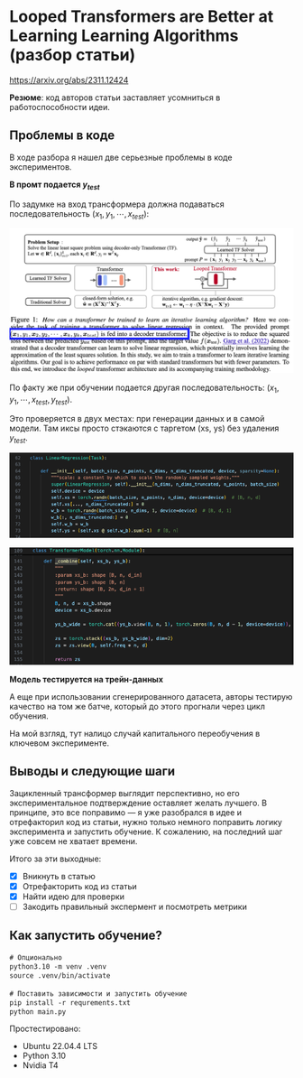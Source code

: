 # Looped Transformers are Better at Learning Learning Algorithms (разбор статьи)

https://arxiv.org/abs/2311.12424

**Резюме**: код авторов статьи заставляет усомниться в работоспособности идеи.

## Проблемы в коде

В ходе разбора я нашел две серьезные проблемы в коде экспериментов.

**В промт подается $y_{test}$**

По задумке на вход трансформера должна подаваться последовательность $(x_1, y_1, \cdots, x_{test})$:

![loop_approach](assets/loop_approach.png)

По факту же при обучении подается другая последовательность: $(x_1, y_1, \cdots, x_{test}, y_{test})$. 

Это проверяется в двух местах: при генерации данных и в самой модели. Там иксы просто стэкаются с таргетом (xs, ys) без удаления $y_{test}$.

![генерация данных, task.py](assets/code_data_generation.png)

![форвард метод](assets/code_model_forward.png)

**Модель тестируется на трейн-данных**

А еще при использовании сгенерированного датасета, авторы тестирую качество на том же батче, который до этого прогнали через цикл обучения.

На мой взгляд, тут налицо случай капитального переобучения в ключевом эксперименте.

## Выводы и следующие шаги

Зацикленный трансформер выглядит перспективно, но его экспериментальное подтверждение оставляет желать лучшего. В принципе, это все поправимо — я уже разобрался в идее и отрефакторил код из статьи, нужно только немного поправить логику эксперимента и запустить обучение. К сожалению, на последний шаг уже совсем не хватает времени.

Итого за эти выходные:

- [x] Вникнуть в статью
- [x] Отрефакторить код из статьи 
- [x] Найти идею для проверки 
- [ ] Закодить правильный экспермент и посмотреть метрики

## Как запустить обучение?

```
# Опционально
python3.10 -m venv .venv
source .venv/bin/activate

# Поставить зависимости и запустить обучение
pip install -r requrements.txt
python main.py
```

Простестировано:
* Ubuntu 22.04.4 LTS
* Python 3.10
* Nvidia T4
